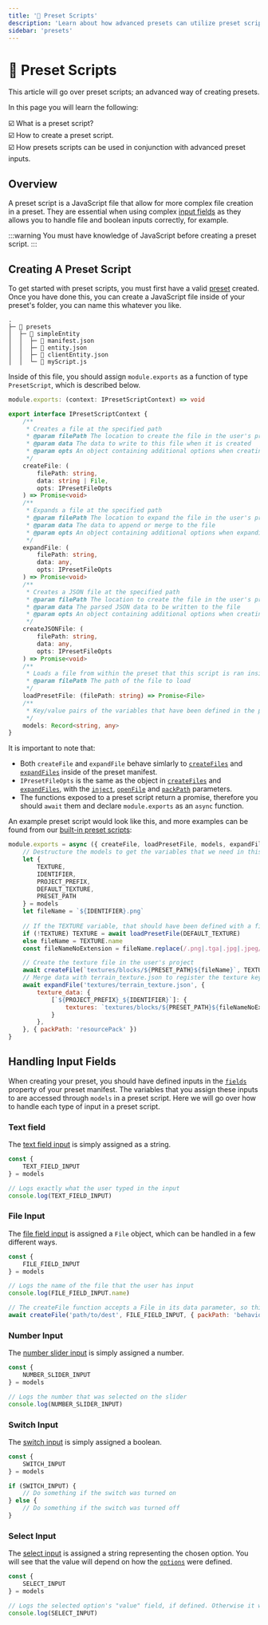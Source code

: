 ```yaml
---
title: '🧾 Preset Scripts'
description: 'Learn about how advanced presets can utilize preset scripts and how to make them.'
sidebar: 'presets'
---
```


# 🧾 Preset Scripts

This article will go over preset scripts; an advanced way of creating presets. 

In this page you will learn the following:

:ballot_box_with_check: What is a preset script?<br />
:ballot_box_with_check: How to create a preset script.<br />
:ballot_box_with_check: How presets scripts can be used in conjunction with advanced preset inputs.<br />


## Overview

A preset script is a JavaScript file that allow for more complex file creation in a preset. They are essential when using complex [input fields](/extensions/presets/manifest/index.html#fields) as they allows you to handle file and boolean inputs correctly, for example.

:::warning
You must have knowledge of JavaScript before creating a preset script.
:::

## Creating A Preset Script

To get started with preset scripts, you must first have a valid [preset](/extensions/presets/) created. Once you have done this, you can create a JavaScript file inside of your preset's folder, you can name this whatever you like.

```{7}
.
├─ 📁 presets
│  ├─ 📁 simpleEntity
│  │  ├─ 📝 manifest.json
│  │  ├─ 📄 entity.json
│  │  ├─ 📄 clientEntity.json
│  │  └─ 🧾 myScript.js
```

Inside of this file, you should assign `module.exports` as a function of type `PresetScript`, which is described below.

```ts
module.exports: (context: IPresetScriptContext) => void
```
```ts
export interface IPresetScriptContext {
    /**
     * Creates a file at the specified path
     * @param filePath The location to create the file in the user's project
     * @param data The data to write to this file when it is created
     * @param opts An object containing additional options when creating the file
     */
	createFile: (
		filePath: string,
		data: string | File,
		opts: IPresetFileOpts
	) => Promise<void>
    /**
     * Expands a file at the specified path
     * @param filePath The location to expand the file in the user's project
     * @param data The data to append or merge to the file
     * @param opts An object containing additional options when expanding the file
     */
	expandFile: (
		filePath: string,
		data: any,
		opts: IPresetFileOpts
	) => Promise<void>
    /**
     * Creates a JSON file at the specified path
     * @param filePath The location to create the file in the user's project
     * @param data The parsed JSON data to be written to the file
     * @param opts An object containing additional options when creating the file <link>Test</link>
     */
	createJSONFile: (
		filePath: string,
		data: any,
		opts: IPresetFileOpts
	) => Promise<void>
    /**
     * Loads a file from within the preset that this script is ran inside
     * @param filePath The path of the file to load
     */
	loadPresetFile: (filePath: string) => Promise<File>
    /**
     * Key/value pairs of the variables that have been defined in the preset, either through additionalModels or fields
     */
	models: Record<string, any>
}
```

It is important to note that:
- Both `createFile` and `expandFile` behave simlarly to [`createFiles`](/extensions/presets/manifest/index.html#createfiles) and [`expandFiles`](/extensions/presets/manifest/index.html#expandfiles) inside of the preset manifest.
- `IPresetFileOpts` is the same as the object in [`createFiles`](/extensions/presets/manifest/index.html#createfiles) and [`expandFiles`](/extensions/presets/manifest/index.html#expandfiles), with the [`inject`](/extensions/presets/manifest/index.html#inject), [`openFile`](/extensions/presets/manifest/index.html#openfile) and [`packPath`](/extensions/presets/manifest/index.html#packpath) parameters.
- The functions exposed to a preset script return a promise, therefore you should `await` them and declare `module.exports` as an `async` function.

An example preset script would look like this, and more examples can be found from our [built-in preset scripts](https://github.com/bridge-core/editor-packages/tree/main/packages/minecraftBedrock/presetScript):

```js
module.exports = async ({ createFile, loadPresetFile, models, expandFile }) => {
    // Destructure the models to get the variables that we need in this preset script
	let {
		TEXTURE,
		IDENTIFIER,
        PROJECT_PREFIX,
		DEFAULT_TEXTURE,
		PRESET_PATH
	} = models
    let fileName = `${IDENTIFIER}.png`
	
    // If the TEXTURE variable, that should have been defined with a fileInput, hasn't been set, load the default texture from the preset
	if (!TEXTURE) TEXTURE = await loadPresetFile(DEFAULT_TEXTURE)
    else fileName = TEXTURE.name
    const fileNameNoExtension = fileName.replace(/.png|.tga|.jpg|.jpeg/gi, '')

    // Create the texture file in the user's project
	await createFile(`textures/blocks/${PRESET_PATH}${fileName}`, TEXTURE, { packPath: 'resourcePack' })
    // Merge data with terrain_texture.json to register the texture key
    await expandFile('textures/terrain_texture.json', {
        texture_data: {
            [`${PROJECT_PREFIX}_${IDENTIFIER}`]: {
                textures: `textures/blocks/${PRESET_PATH}${fileNameNoExtension}`
            }
        },
    }, { packPath: 'resourcePack' })
}
```

## Handling Input Fields

When creating your preset, you should have defined inputs in the [`fields`](/extensions/presets/manifest/index.html#fields) property of your preset manifest. The variables that you assign these inputs to are accessed through `models` in a preset script. Here we will go over how to handle each type of input in a preset script.

### Text field

The [text field input](/extensions/presets/manifest/index.html#text-input) is simply assigned as a string.

```js
const {
    TEXT_FIELD_INPUT
} = models

// Logs exactly what the user typed in the input
console.log(TEXT_FIELD_INPUT)
```

### File Input

The [file field input](extensions/presets/manifest/index.html#file-input) is assigned a `File` object, which can be handled in a few different ways.

```js
const {
    FILE_FIELD_INPUT
} = models

// Logs the name of the file that the user has input
console.log(FILE_FIELD_INPUT.name)

// The createFile function accepts a File in its data parameter, so this would write the data of the file that the user has input
await createFile('path/to/dest', FILE_FIELD_INPUT, { packPath: 'behaviorPack', openFile: true })
```

### Number Input

The [number slider input](/extensions/presets/manifest/index.html#number-input) is simply assigned a number.

```js
const {
    NUMBER_SLIDER_INPUT
} = models

// Logs the number that was selected on the slider
console.log(NUMBER_SLIDER_INPUT)
```

### Switch Input

The [switch input](/extensions/presets/manifest/index.html#switch-input) is simply assigned a boolean.

```js
const {
    SWITCH_INPUT
} = models

if (SWITCH_INPUT) {
    // Do something if the switch was turned on
} else {
    // Do something if the switch was turned off
}
```


### Select Input

The [select input](/extensions/presets/manifest/index.html#select-input) is assigned a string representing the chosen option. You will see that the value will depend on how the [`options`](/extensions/presets/manifest/index.html#options) were defined.

```js
const {
    SELECT_INPUT
} = models

// Logs the selected option's "value" field, if defined. Otherwise it will be the display text of the option
console.log(SELECT_INPUT)
```